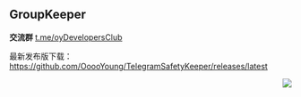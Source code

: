 ## GroupKeeper

**交流群** [t.me/oyDevelopersClub](https://t.me/oyDevelopersClub)

最新发布版下载：https://github.com/OoooYoung/TelegramSafetyKeeper/releases/latest

<img align="right" src="https://github-readme-stats.vercel.app/api?username=OoooYoung&show_icons=true&icon_color=CE1D2D&text_color=718096&bg_color=ffffff&hide_title=true" />

